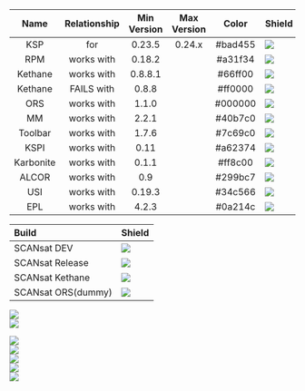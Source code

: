|    Name   | Relationship | Min Version | Max Version |  Color  |             Shield            |
|:---------:|:------------:|:-----------:|:-----------:|:-------:|:----------------------------- |
|    KSP    |      for     |    0.23.5   |    0.24.x   | #bad455 |    ![][shield:support-ksp]    |
|    RPM    |  works with  |    0.18.2   |             | #a31f34 |    ![][shield:support-rpm]    |
|  Kethane  |  works with  |   0.8.8.1   |             | #66ff00 |    ![][shield:support-ket]    |
|  Kethane  |  FAILS with  |   0.8.8     |             | #ff0000 |   ![][shield:support-ket-no]  |
|    ORS    |  works with  |    1.1.0    |             | #000000 |    ![][shield:support-ors]    |
|     MM    |  works with  |    2.2.1    |             | #40b7c0 |     ![][shield:support-mm]    |
|  Toolbar  |  works with  |    1.7.6    |             | #7c69c0 |  ![][shield:support-toolbar]  |
|    KSPI   |  works with  |     0.11    |             | #a62374 |    ![][shield:support-kspi]   |
| Karbonite |  works with  |    0.1.1    |             | #ff8c00 | ![][shield:support-karbonite] |
|   ALCOR   |  works with  |     0.9     |             | #299bc7 |   ![][shield:support-alcor]   |
|    USI    |  works with  |    0.19.3   |             | #34c566 |    ![][shield:support-usi]    |
|    EPL    |  works with  |    4.2.3    |             | #0a214c |    ![][shield:support-epl]    |

Build 			| Shield
:---------------------- | -----------------------
SCANsat DEV		| ![][shield:jenkins-dev]
SCANsat Release		| ![][shield:jenkins-rel]
SCANsat Kethane		| ![][shield:jenkins-ket]
SCANsat ORS(dummy)	| ![][shield:jenkins-ors]


![][shield:gittip-tg-img]<br/>
![][shield:github-issues]<br/>

![][shield:license-bsd]<br/>
![][shield:license-mit]<br/>
![][shield:license-apache]<br/>
![][shield:license-gplv2]<br/>
![][shield:license-gplv3]<br/>

[shield:license-bsd]:    http://img.shields.io/:license-BSD-blue.svg
[shield:license-apache]: http://img.shields.io/:license-Apache-ff8c00.svg
[shield:license-gplv2]:  http://img.shields.io/:license-GPLv2-66ff00.svg
[shield:license-gplv3]:  http://img.shields.io/:license-GPLv3-22ff00.svg
[shield:license-mit]:    http://img.shields.io/:license-MIT-a31f34.svg

[shield:jenkins-dev]: http://img.shields.io/jenkins/s/https/ksp.sarbian.com/jenkins/SCANsat-dev.svg
[shield:jenkins-rel]: http://img.shields.io/jenkins/s/https/ksp.sarbian.com/jenkins/SCANsat-release.svg
[shield:jenkins-ket]: http://img.shields.io/jenkins/s/https/ksp.sarbian.com/jenkins/SCANsat-kethane.svg
[shield:jenkins-ors]: http://img.shields.io/jenkins/s/https/ksp.sarbian.com/jenkins/SCANsat-openresourcesystem.svg

[shield:support-ksp]:       http://img.shields.io/badge/for%20KSP-v0.23.5%20--%20v0.24.x-bad455.svg
[shield:support-rpm]:       http://img.shields.io/badge/works%20with%20RPM-v0.18.2-a31f34.svg
[shield:support-ors]:       http://img.shields.io/badge/works%20with%20ORS-v1.1.0%20or%20newer-000000.svg
[shield:support-mm]:        http://img.shields.io/badge/works%20with%20MM-v2.2.1-40b7c0.svg
[shield:support-alcor]:     http://img.shields.io/badge/works%20with%20ALCOR-0.9-299bc7.svg
[shield:support-kspi]:      http://img.shields.io/badge/works%20with%20KSPI-0.11-a62374.svg
[shield:support-usi]:       http://img.shields.io/badge/works%20with%20USI-0.19.3-34c566.svg
[shield:support-epl]:       http://img.shields.io/badge/works%20with%20EPL-4.2.3-0a214c.svg


[shield:support-ket]:       http://img.shields.io/badge/works%20with%20Kethane-v0.8.8.1-66ff00.svg
[shield:support-ket-no]:    http://img.shields.io/badge/FAILS%20with%20Kethane-v0.8.8-ff0000.svg
[shield:support-karbonite]: http://img.shields.io/badge/works%20with%20Karbonite-0.1.1-ff8c00.svg
[shield:support-toolbar]:   http://img.shields.io/badge/works%20with%20Toolbar-1.7.6-7c69c0.svg

[shield:gittip-tg-img]:     http://img.shields.io/gittip/technogeeky.png
[shield:github-issues]:     http://img.shields.io/github/issues/technogeeky/SCANsat.svg

[shield:gittip-tg]: https://www.gittip.com/technogeeky/
